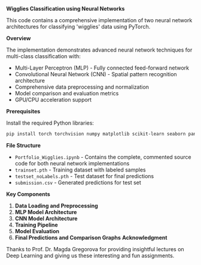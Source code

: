 **Wigglies Classification using Neural Networks**

This code contains a comprehensive implementation of two neural network architectures for classifying 'wigglies' data using PyTorch.

**Overview**

The implementation demonstrates advanced neural network techniques for multi-class classification with:
 * Multi-Layer Perceptron (MLP) - Fully connected feed-forward network
 * Convolutional Neural Network (CNN) - Spatial pattern recognition architecture
 * Comprehensive data preprocessing and normalization
 * Model comparison and evaluation metrics
 * GPU/CPU acceleration support

**Prerequisites**

Install the required Python libraries:

```bash
pip install torch torchvision numpy matplotlib scikit-learn seaborn pandas tqdm
```

**File Structure**

* `Portfolio_Wigglies.ipynb` - Contains the complete, commented source code for both neural network implementations
* `trainset.pth` - Training dataset with labeled samples
* `testset_noLabels.pth` - Test dataset for final predictions
* `submission.csv` - Generated predictions for test set

**Key Components**

1. **Data Loading and Preprocessing**
2. **MLP Model Architecture**
3. **CNN Model Architecture**
4. **Training Pipeline**
5. **Model Evaluation**
6. **Final Predictions and Comparison Graphs**
**Acknowledgment**

Thanks to Prof. Dr. Magda Gregorova for providing insightful lectures on Deep Learning and giving us these interesting and fun assignments.
